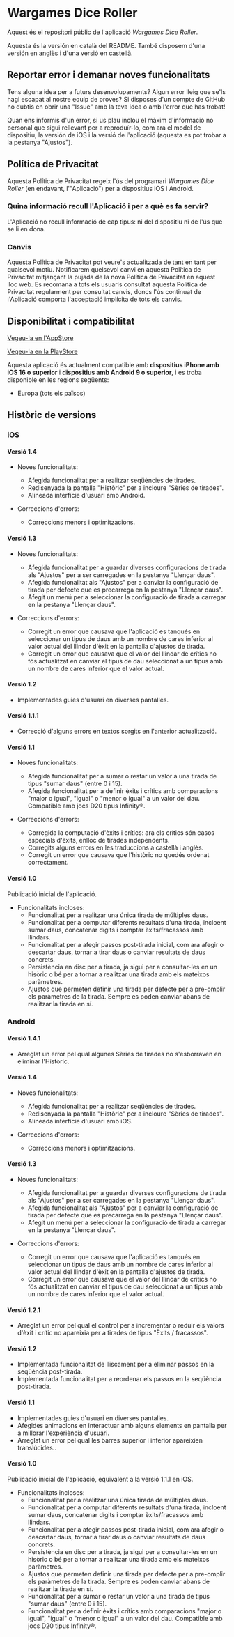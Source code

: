# Wargames Dice Roller

Aquest és el repositori públic de l'aplicació _Wargames Dice Roller_.

Aquesta és la versión en català del README. També disposem d'una versión en [anglès](README.md) i d'una versió en [castellà](README_Spanish.md).

## Reportar error i demanar noves funcionalitats

Tens alguna idea per a futurs desenvolupaments? Algun error lleig que se'ls hagi escapat al nostre equip de proves? Si disposes d'un compte de GitHub no dubtis en obrir una "Issue" amb la teva idea o amb l'error que has trobat!

Quan ens informis d'un error, si us plau inclou el màxim d'informació no personal que sigui rellevant per a reproduïr-lo, com ara el model de dispositiu, la versión de iOS i la versió de l'aplicació (aquesta es pot trobar a la pestanya "Ajustos").

## Política de Privacitat

Aquesta Política de Privacitat regeix l'ús del programari _Wargames Dice Roller_ (en endavant, l'"Aplicació") per a dispositius iOS i Android.

### Quina informació recull l'Aplicació i per a què es fa servir?

L'Aplicació no recull informació de cap tipus: ni del dispositiu ni de l'ús que se li en dona.

### Canvis

Aquesta Política de Privacitat pot veure's actualitzada de tant en tant per qualsevol motiu. Notificarem quelsevol canvi en aquesta Política de Privacitat mitjançant la pujada de la nova Política de Privacitat en aquest lloc web. Es recomana a tots els usuaris consultat aquesta Política de Privacitat regularment per consultat canvis, doncs l'ús continuat de l'Aplicació comporta l'acceptació implícita de tots els canvis.

## Disponibilitat i compatibilitat

[Vegeu-la en l'AppStore](https://apps.apple.com/app/wargames-dice-roller/id6448962936)

[Vegeu-la en la PlayStore](https://play.google.com/store/apps/details?id=com.prietomartinez.wargamesdiceroller)

Aquesta aplicació és actualment compatible amb **dispositius iPhone amb iOS 16 o superior** i **dispositius amb Android 9 o superior**, i es troba disponible en les regions següents:
* Europa (tots els països)

## Històric de versions

### iOS

#### Versió 1.4

* Noves funcionalitats:
    - Afegida funcionalitat per a realitzar seqüències de tirades.
    - Redisenyada la pantalla "Històric" per a incloure "Sèries de tirades".
    - Alineada interfície d'usuari amb Android.

* Correccions d'errors:
    - Correccions menors i optimitzacions.

#### Versió 1.3

* Noves funcionalitats:
	- Afegida funcionalitat per a guardar diverses configuracions de tirada als "Ajustos" per a ser carregades en la pestanya "Llençar daus".
	- Afegida funcionalitat als "Ajustos" per a canviar la configuració de tirada per defecte que es precarrega en la pestanya "Llençar daus".
	- Afegit un menú per a seleccionar la configuració de tirada a carregar en la pestanya "Llençar daus".

* Correccions d'errors:
	- Corregit un error que causava que l'aplicació es tanqués en seleccionar un tipus de daus amb un nombre de cares inferior al valor actual del llindar d'èxit en la pantalla d'ajustos de tirada.
	- Corregit un error que causava que el valor del llindar de crítics no fós actualitzat en canviar el tipus de dau seleccionat a un tipus amb un nombre de cares inferior que el valor actual.

#### Versió 1.2

* Implementades guies d'usuari en diverses pantalles.

#### Versió 1.1.1

* Correcció d'alguns errors en textos sorgits en l'anterior actualització.

#### Versió 1.1

* Noves funcionalitats:
	- Afegida funcionalitat per a sumar o restar un valor a una tirada de tipus "sumar daus" (entre 0 i 15).
	- Afegida funcionalitat per a definir èxits i crítics amb comparacions "major o igual", "igual" o "menor o igual" a un valor del dau. Compatible amb jocs D20 tipus Infinity®.

* Correccions d'errors:
	- Corregida la computació d'èxits i crítics: ara els crítics són casos especials d'èxits, enlloc de tirades independents.
	- Corregits alguns errors en les traduccions a castellà i anglès.
	- Corregit un error que causava que l'històric no quedés ordenat correctament.

#### Versió 1.0

Publicació inicial de l'aplicació.

* Funcionalitats incloses:
	- Funcionalitat per a realitzar una única tirada de múltiples daus.
	- Funcionalitat per a computar diferents resultats d'una tirada, incloent sumar daus, concatenar dígits i comptar èxits/fracassos amb llindars.
	- Funcionalitat per a afegir passos post-tirada inicial, com ara afegir o descartar daus, tornar a tirar daus o canviar resultats de daus concrets.
	- Persistència en disc per a tirada, ja sigui per a consultar-les en un hisòric o bé per a tornar a realitzar una tirada amb els mateixos paràmetres.
	- Ajustos que permeten definir una tirada per defecte per a pre-omplir els paràmetres de la tirada. Sempre es poden canviar abans de realitzar la tirada en sí.

### Android

#### Versió 1.4.1

* Arreglat un error pel qual algunes Sèries de tirades no s'esborraven en eliminar l'Històric.

#### Versió 1.4

* Noves funcionalitats:
    - Afegida funcionalitat per a realitzar seqüències de tirades.
    - Redisenyada la pantalla "Històric" per a incloure "Sèries de tirades".
    - Alineada interfície d'usuari amb iOS.

* Correccions d'errors:
    - Correccions menors i optimitzacions.

#### Versió 1.3

* Noves funcionalitats:
	- Afegida funcionalitat per a guardar diverses configuracions de tirada als "Ajustos" per a ser carregades en la pestanya "Llençar daus".
	- Afegida funcionalitat als "Ajustos" per a canviar la configuració de tirada per defecte que es precarrega en la pestanya "Llençar daus".
	- Afegit un menú per a seleccionar la configuració de tirada a carregar en la pestanya "Llençar daus".

* Correccions d'errors:
	- Corregit un error que causava que l'aplicació es tanqués en seleccionar un tipus de daus amb un nombre de cares inferior al valor actual del llindar d'èxit en la pantalla d'ajustos de tirada.
	- Corregit un error que causava que el valor del llindar de crítics no fós actualitzat en canviar el tipus de dau seleccionat a un tipus amb un nombre de cares inferior que el valor actual.

#### Versió 1.2.1

* Arreglat un error pel qual el control per a incrementar o reduir els valors d'èxit i crític no apareixia per a tirades de tipus "Èxits / fracassos".

#### Versió 1.2

* Implementada funcionalitat de lliscament per a eliminar passos en la seqüència post-tirada.
* Implementada funcionalitat per a reordenar els passos en la seqüència post-tirada.

#### Versió 1.1

* Implementades guies d'usuari en diverses pantalles.
* Afegides animacions en interactuar amb alguns elements en pantalla per a millorar l'experiència d'usuari.
* Arreglat un error pel qual les barres superior i inferior apareixien translúcides.. 

#### Versió 1.0

Publicació inicial de l'aplicació, equivalent a la versió 1.1.1 en iOS.

* Funcionalitats incloses:
	- Funcionalitat per a realitzar una única tirada de múltiples daus.
	- Funcionalitat per a computar diferents resultats d'una tirada, incloent sumar daus, concatenar dígits i comptar èxits/fracassos amb llindars.
	- Funcionalitat per a afegir passos post-tirada inicial, com ara afegir o descartar daus, tornar a tirar daus o canviar resultats de daus concrets.
	- Persistència en disc per a tirada, ja sigui per a consultar-les en un hisòric o bé per a tornar a realitzar una tirada amb els mateixos paràmetres.
	- Ajustos que permeten definir una tirada per defecte per a pre-omplir els paràmetres de la tirada. Sempre es poden canviar abans de realitzar la tirada en sí.
	- Funcionalitat per a sumar o restar un valor a una tirada de tipus "sumar daus" (entre 0 i 15).
	- Funcionalitat per a definir èxits i crítics amb comparacions "major o igual", "igual" o "menor o igual" a un valor del dau. Compatible amb jocs D20 tipus Infinity®.